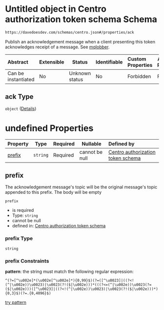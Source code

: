 # Untitled object in Centro authorization token schema Schema

```txt
https://davedoesdev.com/schemas/centro.json#/properties/ack
```

Publish an acknowledgement message when a client presenting this token acknowledges receipt of a message. See <a href="https://github.com/davedoesdev/mqlobber#mqlobberservereventsackinfo">mqlobber</a>.


| Abstract            | Extensible | Status         | Identifiable | Custom Properties | Additional Properties | Access Restrictions | Defined In                                                                                  |
| :------------------ | ---------- | -------------- | ------------ | :---------------- | --------------------- | ------------------- | ------------------------------------------------------------------------------------------- |
| Can be instantiated | No         | Unknown status | No           | Forbidden         | Forbidden             | none                | [default_authz_token.schema.json\*](default_authz_token.schema.json "open original schema") |

## ack Type

`object` ([Details](default_authz_token-properties-ack.md))

# undefined Properties

| Property          | Type     | Required | Nullable       | Defined by                                                                                                                                                                        |
| :---------------- | -------- | -------- | -------------- | :-------------------------------------------------------------------------------------------------------------------------------------------------------------------------------- |
| [prefix](#prefix) | `string` | Required | cannot be null | [Centro authorization token schema](default_authz_token-properties-ack-properties-prefix.md "https&#x3A;//davedoesdev.com/schemas/centro.json#/properties/ack/properties/prefix") |

## prefix

The acknowledgement message's topic will be the original message's topic appended to this prefix. The body will be empty


`prefix`

-   is required
-   Type: `string`
-   cannot be null
-   defined in: [Centro authorization token schema](default_authz_token-properties-ack-properties-prefix.md "https&#x3A;//davedoesdev.com/schemas/centro.json#/properties/ack/properties/prefix")

### prefix Type

`string`

### prefix Constraints

**pattern**: the string must match the following regular expression: 

```regexp
^(?=[^\u002e]*(\u002e[^\u002e]*){0,99}$)(?=([^\u0023]|((?<!(^|\u002e))\u0023)|\u0023(?!($|\u002e)))*(((?<=(^|\u002e))\u0023(?=($|\u002e)))([^\u0023]|((?<!(^|\u002e))\u0023)|\u0023(?!($|\u002e)))*){0,3}$)(?=.{0,4096}$)
```

[try pattern](https://regexr.com/?expression=%5E(%3F%3D%5B%5E%5Cu002e%5D*(%5Cu002e%5B%5E%5Cu002e%5D*)%7B0%2C99%7D%24)(%3F%3D(%5B%5E%5Cu0023%5D%7C((%3F%3C!(%5E%7C%5Cu002e))%5Cu0023)%7C%5Cu0023(%3F!(%24%7C%5Cu002e)))*(((%3F%3C%3D(%5E%7C%5Cu002e))%5Cu0023(%3F%3D(%24%7C%5Cu002e)))(%5B%5E%5Cu0023%5D%7C((%3F%3C!(%5E%7C%5Cu002e))%5Cu0023)%7C%5Cu0023(%3F!(%24%7C%5Cu002e)))*)%7B0%2C3%7D%24)(%3F%3D.%7B0%2C4096%7D%24) "try regular expression with regexr.com")
